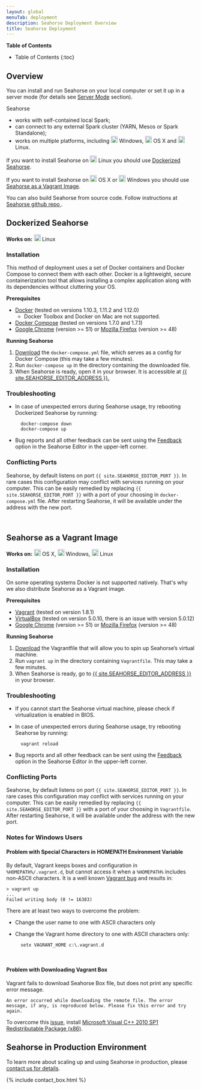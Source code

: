 ```yaml
---
layout: global
menuTab: deployment
description: Seahorse Deployment Overview
title: Seahorse Deployment
---
```


**Table of Contents**

* Table of Contents
{:toc}

## Overview

You can install and run Seahorse on your local computer
or set it up in a server mode (for details see [Server Mode](reference/server_mode.html) section).

Seahorse
* works with self-contained local Spark;
* can connect to any external Spark cluster (YARN, Mesos or Spark Standalone);
* works on multiple platforms, including
<img src="img/os_icons/windows.png" alt="Windows" height="18" width="18"> Windows,
<img src="img/os_icons/osx.png" alt="OS X" height="18" width="18"> OS X and
<img src="img/os_icons/linux.png" alt="Linux" height="18" width="18"> Linux.

If you want to install Seahorse on <img src="img/os_icons/linux.png" alt="Linux" height="18" width="18"> Linux
you should use [Dockerized Seahorse](#dockerized-seahorse).

If you want to install Seahorse on
<img src="img/os_icons/osx.png" alt="OS X" height="18" width="18"> OS X or
<img src="img/os_icons/windows.png" alt="Windows" height="18" width="18"> Windows
you should use [Seahorse as a Vagrant Image](#seahorse-as-a-vagrant-image).

You can also build Seahorse from source code. Follow instructions at
<a target="_blank" href="https://github.com/deepsense-ai/seahorse/">
Seahorse github repo
</a>.

## Dockerized Seahorse

**Works on:** <img src="img/os_icons/linux.png" alt="Linux" height="18" width="18"> Linux

### Installation

This method of deployment uses a set of Docker containers and Docker Compose to
connect them with each other. Docker is a lightweight, secure containerization tool that allows
installing a complex application along with its dependencies without cluttering your OS.

**Prerequisites**

* <a target="_blank" href="https://www.docker.com/">Docker</a> (tested on versions 1.10.3,
1.11.2 and 1.12.0)
  * Docker Toolbox and Docker on Mac are not supported.
* <a target="_blank" href="https://docs.docker.com/compose/">Docker Compose</a> (tested on versions
1.7.0 and 1.7.1)
* <a target="_blank" href="https://www.google.com/chrome/">Google Chrome</a> (version >= 51)
or <a target="_blank" href="https://www.mozilla.org/en-US/firefox/">Mozilla Firefox</a> (version >= 48)

**Running Seahorse**

1. <a target="_blank" href="https://get-seahorse.deepsense.ai/">Download</a>
the `docker-compose.yml` file, which serves as a config for Docker Compose (this may take a
few minutes).
2. Run `docker-compose up` in the directory containing the downloaded file.
3. When Seahorse is ready, open it in your browser. It is accessible at
    <a target="_blank" href="{{ site.SEAHORSE_EDITOR_ADDRESS }}">{{ site.SEAHORSE_EDITOR_ADDRESS }}.
    </a>

### Troubleshooting
* In case of unexpected errors during Seahorse usage, try rebooting Dockerized Seahorse by running:

        docker-compose down
        docker-compose up

* Bug reports and all other feedback can be sent using the
  <a target="_blank" href="https://community.seahorse.deepsense.ai">Feedback</a>
  option in the Seahorse Editor in the upper-left corner.

### Conflicting Ports

Seahorse, by default listens on port `{{ site.SEAHORSE_EDITOR_PORT }}`. In rare cases this
configuration may conflict with services running on your computer. This can be easily remedied by
replacing `{{ site.SEAHORSE_EDITOR_PORT }}` with a port of your choosing in `docker-compose.yml` file. After restarting
Seahorse, it will be available under the address with the new port.

<br />

## Seahorse as a Vagrant Image

**Works on:** <img src="img/os_icons/osx.png" alt="OS X" height="18" width="18"> OS X,
              <img src="img/os_icons/windows.png" alt="Windows" height="18" width="18"> Windows,
              <img src="img/os_icons/linux.png" alt="Linux" height="18" width="18"> Linux

### Installation

On some operating systems Docker is not supported natively.
That's why we also distribute Seahorse as a Vagrant
image.

**Prerequisites**

* <a target="_blank" href="https://www.vagrantup.com/">Vagrant</a> (tested on version 1.8.1)
* <a target="_blank" href="https://www.virtualbox.org/">VirtualBox</a> (tested on version 5.0.10,
there is an issue with version 5.0.12)
* <a target="_blank" href="https://www.google.com/chrome/">Google Chrome</a> (version >= 51)
or <a target="_blank" href="https://www.mozilla.org/en-US/firefox/">Mozilla Firefox</a> (version >= 48)

**Running Seahorse**

1. <a target="_blank" href="https://get-seahorse.deepsense.ai/">Download</a>
the Vagrantfile that will allow you to spin up Seahorse’s virtual machine.
2. Run `vagrant up` in the directory containing `Vagrantfile`. This may take a few minutes.
3. When Seahorse is ready, go to
<a target="_blank" href="{{ site.SEAHORSE_EDITOR_ADDRESS }}">{{ site.SEAHORSE_EDITOR_ADDRESS }}</a>
in your browser.

### Troubleshooting
* If you cannot start the Seahorse virtual machine, please check if virtualization is enabled in BIOS.
* In case of unexpected errors during Seahorse usage, try rebooting Seahorse by running:

        vagrant reload

* Bug reports and all other feedback can be sent using the
  <a target="_blank" href="https://community.seahorse.deepsense.ai">Feedback</a>
  option in the Seahorse Editor in the upper-left corner.


### Conflicting Ports
Seahorse, by default listens on port `{{ site.SEAHORSE_EDITOR_PORT }}`. In rare cases this
configuration may conflict with services running on your computer. This can be easily remedied by
replacing `{{ site.SEAHORSE_EDITOR_PORT }}` with a port of your choosing in `Vagrantfile`. After restarting
Seahorse, it will be available under the address with the new port.

### Notes for Windows Users

#### Problem with Special Characters in HOMEPATH Environment Variable

By default, Vagrant keeps boxes and configuration in `%HOMEPATH%/.vagrant.d`,
but cannot access it when a `%HOMEPATH%` includes non-ASCII characters.
It is a well known
<a target="_blank" href="https://github.com/mitchellh/vagrant/issues/4966">Vagrant bug</a>
and results in:

    > vagrant up
    ...
    Failed writing body (0 != 16383)

There are at least two ways to overcome the problem:

* Change the user name to one with ASCII characters only
* Change the Vagrant home directory to one with ASCII characters only:

        setx VAGRANT_HOME c:\.vagrant.d

<br />

#### Problem with Downloading Vagrant Box

Vagrant fails to download Seahorse Box file, but does not print any specific error message.

    An error occurred while downloading the remote file. The error
    message, if any, is reproduced below. Please fix this error and try
    again.

To overcome this
<a target="_blank" href="https://github.com/mitchellh/vagrant/issues/6764">issue</a>,
install
<a target="_blank" href="http://www.microsoft.com/en-us/download/confirmation.aspx?id=8328">Microsoft Visual C++ 2010 SP1 Redistributable Package (x86)</a>.

## Seahorse in Production Environment

To learn more about scaling up and using Seahorse in production,
please <a target="_blank" href="https://deepsense.ai/contact">contact us for details</a>.

{% include contact_box.html %}

